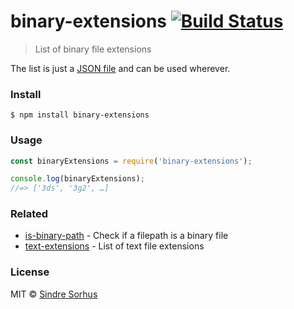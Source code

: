 # binary-extensions [![Build Status](https://travis-ci.org/sindresorhus/binary-extensions.svg?branch=master)](https://travis-ci.org/sindresorhus/binary-extensions)

> List of binary file extensions

The list is just a [JSON file](binary-extensions.json) and can be used wherever.


###  Install

```
$ npm install binary-extensions
```


###  Usage

```js
const binaryExtensions = require('binary-extensions');

console.log(binaryExtensions);
//=> ['3ds', '3g2', …]
```


###  Related

- [is-binary-path](https://github.com/sindresorhus/is-binary-path) - Check if a filepath is a binary file
- [text-extensions](https://github.com/sindresorhus/text-extensions) - List of text file extensions


###  License

MIT © [Sindre Sorhus](https://sindresorhus.com)

